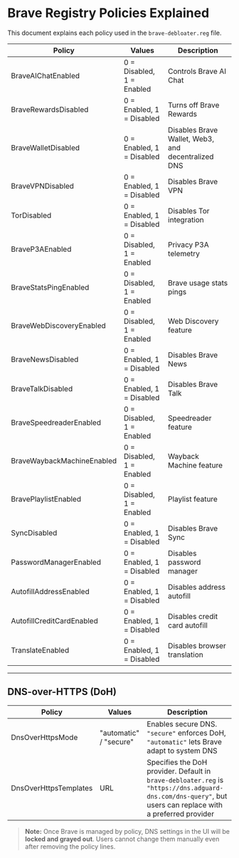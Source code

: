 # Brave Registry Policies Explained

This document explains each policy used in the `brave-debloater.reg` file.  

| Policy | Values | Description |
|--------|--------|-------------|
| BraveAIChatEnabled | 0 = Disabled, 1 = Enabled | Controls Brave AI Chat |
| BraveRewardsDisabled | 0 = Enabled, 1 = Disabled | Turns off Brave Rewards |
| BraveWalletDisabled | 0 = Enabled, 1 = Disabled | Disables Brave Wallet, Web3, and decentralized DNS |
| BraveVPNDisabled | 0 = Enabled, 1 = Disabled | Disables Brave VPN |
| TorDisabled | 0 = Enabled, 1 = Disabled | Disables Tor integration |
| BraveP3AEnabled | 0 = Disabled, 1 = Enabled | Privacy P3A telemetry |
| BraveStatsPingEnabled | 0 = Disabled, 1 = Enabled | Brave usage stats pings |
| BraveWebDiscoveryEnabled | 0 = Disabled, 1 = Enabled | Web Discovery feature |
| BraveNewsDisabled | 0 = Enabled, 1 = Disabled | Disables Brave News |
| BraveTalkDisabled | 0 = Enabled, 1 = Disabled | Disables Brave Talk |
| BraveSpeedreaderEnabled | 0 = Disabled, 1 = Enabled | Speedreader feature |
| BraveWaybackMachineEnabled | 0 = Disabled, 1 = Enabled | Wayback Machine feature |
| BravePlaylistEnabled | 0 = Disabled, 1 = Enabled | Playlist feature |
| SyncDisabled | 0 = Enabled, 1 = Disabled | Disables Brave Sync |
| PasswordManagerEnabled | 0 = Enabled, 1 = Disabled | Disables password manager |
| AutofillAddressEnabled | 0 = Enabled, 1 = Disabled | Disables address autofill |
| AutofillCreditCardEnabled | 0 = Enabled, 1 = Disabled | Disables credit card autofill |
| TranslateEnabled | 0 = Enabled, 1 = Disabled | Disables browser translation |

---

## DNS-over-HTTPS (DoH)

| Policy | Values | Description |
|--------|--------|-------------|
| DnsOverHttpsMode | "automatic" / "secure" | Enables secure DNS. `"secure"` enforces DoH, `"automatic"` lets Brave adapt to system DNS |
| DnsOverHttpsTemplates | URL | Specifies the DoH provider. Default in `brave-debloater.reg` is `"https://dns.adguard-dns.com/dns-query"`, but users can replace with a preferred provider |

> **Note:** Once Brave is managed by policy, DNS settings in the UI will be **locked and grayed out**. Users cannot change them manually even after removing the policy lines.
